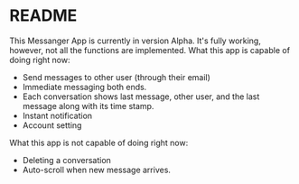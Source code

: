 # README
This Messanger App is currently in version Alpha. It's fully working,
however, not all the functions are implemented.
What this app is capable of doing right now:
* Send messages to other user (through their email)
* Immediate messaging both ends.
* Each conversation shows last message, other user, and the last message along with its time stamp.
* Instant notification
* Account setting


What this app is not capable of doing right now:
* Deleting a conversation
* Auto-scroll when new message arrives.

